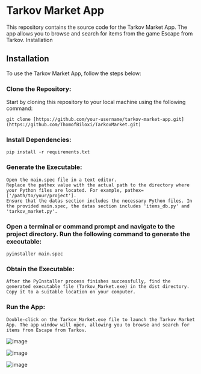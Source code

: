 # Tarkov Market App

This repository contains the source code for the Tarkov Market App. The app allows you to browse and search for items from the game Escape from Tarkov.
Installation

## Installation

To use the Tarkov Market App, follow the steps below:

### Clone the Repository: 

Start by cloning this repository to your local machine using the following command:

    git clone [https://github.com/your-username/tarkov-market-app.git](https://github.com/ThomofBiloxi/TarkovMarket.git)

### Install Dependencies:

    pip install -r requirements.txt

### Generate the Executable:

    Open the main.spec file in a text editor.
    Replace the pathex value with the actual path to the directory where your Python files are located. For example, pathex=['/path/to/your/project'].
    Ensure that the datas section includes the necessary Python files. In the provided main.spec, the datas section includes 'items_db.py' and 'tarkov_market.py'.

### Open a terminal or command prompt and navigate to the project directory. Run the following command to generate the executable:

    pyinstaller main.spec

### Obtain the Executable:

    After the PyInstaller process finishes successfully, find the generated executable file (Tarkov_Market.exe) in the dist directory. Copy it to a suitable location on your computer.

### Run the App:

    Double-click on the Tarkov_Market.exe file to launch the Tarkov Market App. The app window will open, allowing you to browse and search for items from Escape from Tarkov.

![image](https://github.com/ThomofBiloxi/TarkovMarket/assets/62316494/1508e7d3-bc6f-4ddc-8103-c95f358dad46)

![image](https://github.com/ThomofBiloxi/TarkovMarket/assets/62316494/81a43561-47f4-4ec3-8b7a-83ba19a6a155)

![image](https://github.com/ThomofBiloxi/TarkovMarket/assets/62316494/0d1dcfb2-02c5-4db4-af78-3c7e3ee9fbd8)
